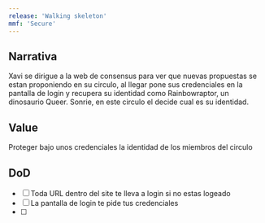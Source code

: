 ```yaml
---
release: 'Walking skeleton'
mmf: 'Secure'
---
```


## Narrativa
Xavi se dirigue a la web de consensus para ver que nuevas propuestas se estan proponiendo en su circulo, al llegar pone sus credenciales en la pantalla de login y recupera su identidad como Rainbowraptor, un dinosaurio Queer. Sonrie, en este circulo el decide cual es su identidad.

## Value
Proteger bajo unos credenciales la identidad de los miembros del circulo

## DoD
- [ ] Toda URL dentro del site te lleva a login si no estas logeado
- [ ] La pantalla de login te pide tus credenciales
- [ ] 
